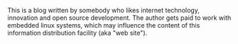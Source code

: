 This is a blog written by somebody who likes internet technology,
innovation and open source development. The author gets paid to
work with embedded linux systems, which may influence the content
of this information distribution facility (aka "web site").
